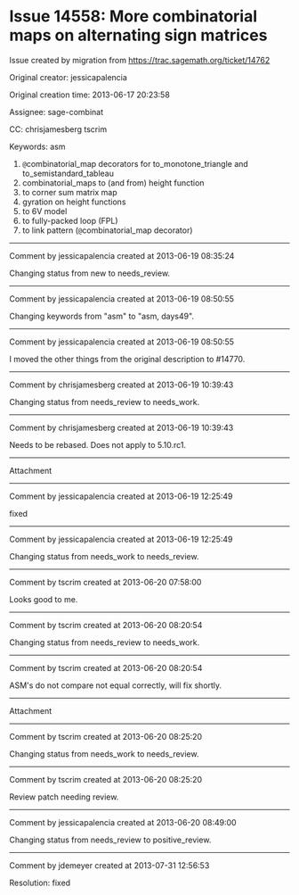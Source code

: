 # Issue 14558: More combinatorial maps on alternating sign matrices

Issue created by migration from https://trac.sagemath.org/ticket/14762

Original creator: jessicapalencia

Original creation time: 2013-06-17 20:23:58

Assignee: sage-combinat

CC:  chrisjamesberg tscrim

Keywords: asm

1. `@`combinatorial_map decorators for to_monotone_triangle and to_semistandard_tableau
2. combinatorial_maps to (and from) height function
3. to corner sum matrix map
4. gyration on height functions
5. to 6V model
6. to fully-packed loop (FPL)
7. to link pattern (`@`combinatorial_map decorator)


---

Comment by jessicapalencia created at 2013-06-19 08:35:24

Changing status from new to needs_review.


---

Comment by jessicapalencia created at 2013-06-19 08:50:55

Changing keywords from "asm" to "asm, days49".


---

Comment by jessicapalencia created at 2013-06-19 08:50:55

I moved the other things from the original description to #14770.


---

Comment by chrisjamesberg created at 2013-06-19 10:39:43

Changing status from needs_review to needs_work.


---

Comment by chrisjamesberg created at 2013-06-19 10:39:43

Needs to be rebased. Does not apply to 5.10.rc1.


---

Attachment


---

Comment by jessicapalencia created at 2013-06-19 12:25:49

fixed


---

Comment by jessicapalencia created at 2013-06-19 12:25:49

Changing status from needs_work to needs_review.


---

Comment by tscrim created at 2013-06-20 07:58:00

Looks good to me.


---

Comment by tscrim created at 2013-06-20 08:20:54

Changing status from needs_review to needs_work.


---

Comment by tscrim created at 2013-06-20 08:20:54

ASM's do not compare not equal correctly, will fix shortly.


---

Attachment


---

Comment by tscrim created at 2013-06-20 08:25:20

Changing status from needs_work to needs_review.


---

Comment by tscrim created at 2013-06-20 08:25:20

Review patch needing review.


---

Comment by jessicapalencia created at 2013-06-20 08:49:00

Changing status from needs_review to positive_review.


---

Comment by jdemeyer created at 2013-07-31 12:56:53

Resolution: fixed
